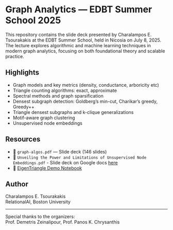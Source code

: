 # Graph Analytics — EDBT Summer School 2025

This repository contains the slide deck presented by Charalampos E. Tsourakakis at the EDBT Summer School, held in Nicosia on July 8, 2025. 
The lecture explores algorithmic and machine learning techniques in modern graph analytics, focusing on both foundational theory and scalable practice.

## Highlights

- Graph models and key metrics (density, conductance, arboricity etc)
- Triangle counting algorithms: exact, approximate
- Spectral methods and graph sparsification
- Densest subgraph detection: Goldberg’s min-cut, Charikar’s greedy, Greedy++
- Triangle densest subgraphs and k-clique generalizations
- Motif-aware graph clustering 
- Unsupervised node embeddings 

## Resources

- 📄 `graph-algos.pdf` — Slide deck (146 slides)
- 📄 `Unveiling the Power and Limitations of Unsupervised Node Embeddings.pdf` - Slide deck on Google docs [here](https://docs.google.com/presentation/d/1_39EnE3jOF_3EXfh7rrkfUal5VomwOxvf3JOsWFV2Gg/edit?usp=sharing)
- 🔗 [EigenTriangle Demo Notebook](https://github.com/tsourolampis/cyprus-edbt25/blob/main/demo-notebooks/EigenTriangle.ipynb)

## Author

Charalampos E. Tsourakakis  
RelationalAI, Boston University

---

Special thanks to the organizers:  
Prof. Demetris Zeinalipour, Prof. Panos K. Chrysanthis
